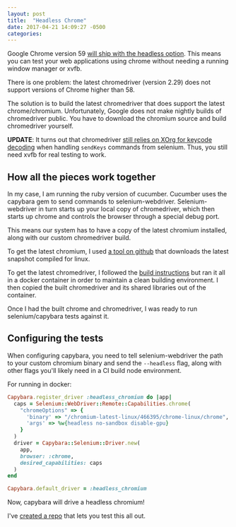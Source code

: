 ```yaml
---
layout: post
title:  "Headless Chrome"
date: 2017-04-21 14:09:27 -0500
categories: 
---
```


Google Chrome version 59 [will ship with the headless
option](https://www.chromestatus.com/features/5678767817097216). This means you
can test your web applications using chrome without needing a running window
manager or xvfb.

There is one problem: the latest chromedriver (version 2.29) does not support
versions of Chrome higher than 58.

The solution is to build the latest chromedriver that does support the latest
chrome/chromium. Unfortunately, Google does not make nightly builds of
chromedriver public. You have to download the chromium source and build
chromedriver yourself.

**UPDATE**: It turns out that chromedriver [still relies on XOrg for keycode
decoding](https://bugs.chromium.org/p/chromedriver/issues/detail?id=1772) when
handling `sendKeys` commands from selenium. Thus, you still need xvfb for real
testing to work.

## How all the pieces work together

In my case, I am running the ruby version of cucumber. Cucumber uses the
capybara gem to send commands to selenium-webdriver. Selenium-webdriver in turn
starts up your local copy of chromedriver, which then starts up chrome and
controls the browser through a special debug port.

This means our system has to have a copy of the latest chromium installed, along
with our custom chromedriver build.

To get the latest chromium, I used
[a tool on github](https://github.com/scheib/chromium-latest-linux) that
downloads the latest snapshot compiled for linux.

To get the latest chromedriver, I followed the
[build instructions](https://chromium.googlesource.com/chromium/src/+/master/docs/linux_build_instructions.md)
but ran it all in a docker container in order to maintain a clean building environment. I then
copied the built chromedriver and its shared libraries out of the container.

Once I had the built chrome and chromedriver, I was ready to run
selenium/capybara tests against it.

## Configuring the tests

When configuring capybara, you need to tell selenium-webdriver the path to your
custom chromium binary and send the `--headless` flag, along with other flags
you'll likely need in a CI build node environment.

For running in docker:

```ruby
Capybara.register_driver :headless_chromium do |app|
  caps = Selenium::WebDriver::Remote::Capabilities.chrome(
    "chromeOptions" => {
      'binary' => "/chromium-latest-linux/466395/chrome-linux/chrome",
      'args' => %w{headless no-sandbox disable-gpu}
    }
  )
  driver = Capybara::Selenium::Driver.new(
    app,
    browser: :chrome,
    desired_capabilities: caps
  )
end

Capybara.default_driver = :headless_chromium
```

Now, capybara will drive a headless chromium!

I've [created a repo](https://github.com/dkastner/headless-chromium-selenium)
that lets you test this all out.
